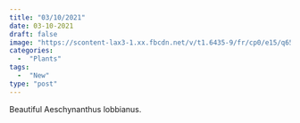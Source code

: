 ```yaml
---
title: "03/10/2021"
date: 03-10-2021
draft: false
image: "https://scontent-lax3-1.xx.fbcdn.net/v/t1.6435-9/fr/cp0/e15/q65/159459258_10158828948672419_6100718347143596479_n.jpg?_nc_cat=110&ccb=1-3&_nc_sid=dd9801&_nc_ohc=M2H8IzVwAL4AX8KR7P4&_nc_ht=scontent-lax3-1.xx&tp=14&oh=b4189238044bb92483f62ff774966a01&oe=60DF4B99"
categories:
  -  "Plants"
tags:
  -  "New"
type: "post"
---
```

Beautiful Aeschynanthus lobbianus.